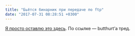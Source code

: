 ```yaml
---
title: "Бьётся бинарник при передаче по ftp"
date: "2017-07-31 08:28:51 +0300"
---
```


[Я просто оставлю это здесь](https://www.linux.org.ru/forum/development/13576625?cid=13576993). По ссылке — butthurt’а тред.
